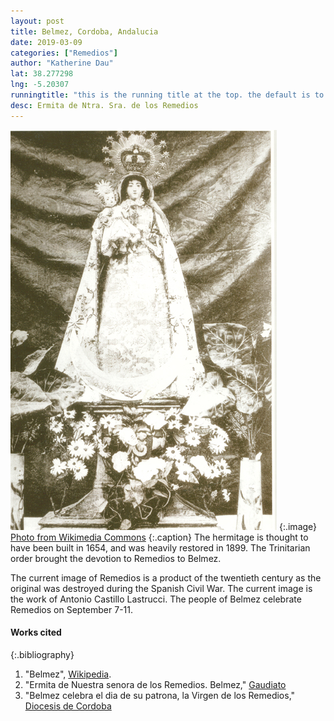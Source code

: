 ```yaml
---
layout: post
title: Belmez, Cordoba, Andalucia
date: 2019-03-09
categories: ["Remedios"]
author: "Katherine Dau"
lat: 38.277298
lng: -5.20307
runningtitle: "this is the running title at the top. the default is to display the site title, so to activate the running title you will need to uncomment in the post.html layout"
desc: Ermita de Ntra. Sra. de los Remedios
---
```

![Ntra. Sra. de los Remedios (destroyed)](images/rem-belmez.jpg)
   {:.image}
[Photo from Wikimedia Commons](https://commons.wikimedia.org/wiki/File:Ntra._Sra._de_Los_Remedios.jpg)
   {:.caption}
The hermitage is thought to have been built in 1654, and was heavily restored in 1899. The Trinitarian order brought the devotion to Remedios to Belmez.

The current image of Remedios is a product of the twentieth century as the original was destroyed during the Spanish Civil War. The current image is the work of Antonio Castillo Lastrucci. The people of Belmez celebrate Remedios on September 7-11.

#### Works cited

{:.bibliography}
1. "Belmez", [Wikipedia](https://es.wikipedia.org/wiki/Belmez).
2. "Ermita de Nuestra senora de los Remedios. Belmez," [Gaudiato](http://www.guadiato.com/ermita-de-nuestra-senora-de-los-remedios-belmez)
3. "Belmez celebra el dia de su patrona, la Virgen de los Remedios," [Diocesis de Cordoba](https://www.diocesisdecordoba.com/noticias/belmez-celebra-el-dia-de-su-patrona-la-virgen-de-los-remedios)

